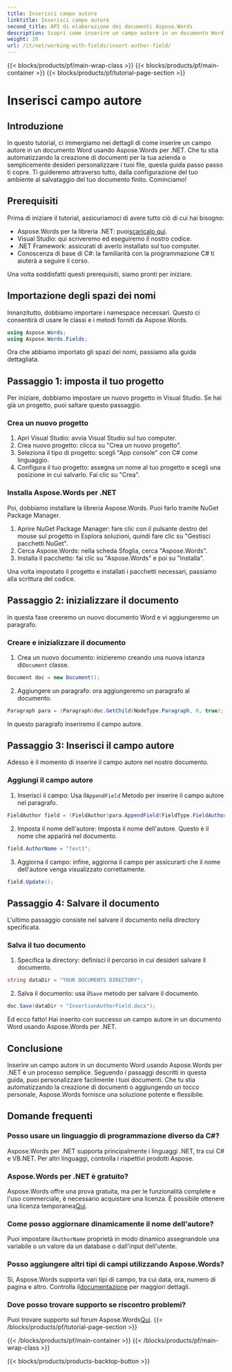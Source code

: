 ```yaml
---
title: Inserisci campo autore
linktitle: Inserisci campo autore
second_title: API di elaborazione dei documenti Aspose.Words
description: Scopri come inserire un campo autore in un documento Word usando Aspose.Words per .NET con la nostra guida passo-passo. Perfetto per automatizzare la creazione di documenti.
weight: 10
url: /it/net/working-with-fields/insert-author-field/
---
```


{{< blocks/products/pf/main-wrap-class >}}
{{< blocks/products/pf/main-container >}}
{{< blocks/products/pf/tutorial-page-section >}}

# Inserisci campo autore

## Introduzione

In questo tutorial, ci immergiamo nei dettagli di come inserire un campo autore in un documento Word usando Aspose.Words per .NET. Che tu stia automatizzando la creazione di documenti per la tua azienda o semplicemente desideri personalizzare i tuoi file, questa guida passo passo ti copre. Ti guideremo attraverso tutto, dalla configurazione del tuo ambiente al salvataggio del tuo documento finito. Cominciamo!

## Prerequisiti

Prima di iniziare il tutorial, assicuriamoci di avere tutto ciò di cui hai bisogno:

-  Aspose.Words per la libreria .NET: puoi[scaricalo qui](https://releases.aspose.com/words/net/).
- Visual Studio: qui scriveremo ed eseguiremo il nostro codice.
- .NET Framework: assicurati di averlo installato sul tuo computer.
- Conoscenza di base di C#: la familiarità con la programmazione C# ti aiuterà a seguire il corso.

Una volta soddisfatti questi prerequisiti, siamo pronti per iniziare.

## Importazione degli spazi dei nomi

Innanzitutto, dobbiamo importare i namespace necessari. Questo ci consentirà di usare le classi e i metodi forniti da Aspose.Words.

```csharp
using Aspose.Words;
using Aspose.Words.Fields;
```

Ora che abbiamo importato gli spazi dei nomi, passiamo alla guida dettagliata.

## Passaggio 1: imposta il tuo progetto

Per iniziare, dobbiamo impostare un nuovo progetto in Visual Studio. Se hai già un progetto, puoi saltare questo passaggio.

### Crea un nuovo progetto

1. Apri Visual Studio: avvia Visual Studio sul tuo computer.
2. Crea nuovo progetto: clicca su "Crea un nuovo progetto".
3. Seleziona il tipo di progetto: scegli "App console" con C# come linguaggio.
4. Configura il tuo progetto: assegna un nome al tuo progetto e scegli una posizione in cui salvarlo. Fai clic su "Crea".

### Installa Aspose.Words per .NET

Poi, dobbiamo installare la libreria Aspose.Words. Puoi farlo tramite NuGet Package Manager.

1. Aprire NuGet Package Manager: fare clic con il pulsante destro del mouse sul progetto in Esplora soluzioni, quindi fare clic su "Gestisci pacchetti NuGet".
2. Cerca Aspose.Words: nella scheda Sfoglia, cerca "Aspose.Words".
3. Installa il pacchetto: fai clic su "Aspose.Words" e poi su "Installa".

Una volta impostato il progetto e installati i pacchetti necessari, passiamo alla scrittura del codice.

## Passaggio 2: inizializzare il documento

In questa fase creeremo un nuovo documento Word e vi aggiungeremo un paragrafo.

### Creare e inizializzare il documento

1.  Crea un nuovo documento: inizieremo creando una nuova istanza di`Document` classe.

```csharp
Document doc = new Document();
```

2. Aggiungere un paragrafo: ora aggiungeremo un paragrafo al documento.

```csharp
Paragraph para = (Paragraph)doc.GetChild(NodeType.Paragraph, 0, true);
```

In questo paragrafo inseriremo il campo autore.

## Passaggio 3: Inserisci il campo autore

Adesso è il momento di inserire il campo autore nel nostro documento.

### Aggiungi il campo autore

1.  Inserisci il campo: Usa il`AppendField` Metodo per inserire il campo autore nel paragrafo.

```csharp
FieldAuthor field = (FieldAuthor)para.AppendField(FieldType.FieldAuthor, false);
```

2. Imposta il nome dell'autore: Imposta il nome dell'autore. Questo è il nome che apparirà nel documento.

```csharp
field.AuthorName = "Test1";
```

3. Aggiorna il campo: infine, aggiorna il campo per assicurarti che il nome dell'autore venga visualizzato correttamente.

```csharp
field.Update();
```

## Passaggio 4: Salvare il documento

L'ultimo passaggio consiste nel salvare il documento nella directory specificata.

### Salva il tuo documento

1. Specifica la directory: definisci il percorso in cui desideri salvare il documento.

```csharp
string dataDir = "YOUR DOCUMENTS DIRECTORY";
```

2.  Salva il documento: usa il`Save` metodo per salvare il documento.

```csharp
doc.Save(dataDir + "InsertionAuthorField.docx");
```

Ed ecco fatto! Hai inserito con successo un campo autore in un documento Word usando Aspose.Words per .NET.

## Conclusione

Inserire un campo autore in un documento Word usando Aspose.Words per .NET è un processo semplice. Seguendo i passaggi descritti in questa guida, puoi personalizzare facilmente i tuoi documenti. Che tu stia automatizzando la creazione di documenti o aggiungendo un tocco personale, Aspose.Words fornisce una soluzione potente e flessibile.

## Domande frequenti

### Posso usare un linguaggio di programmazione diverso da C#?

Aspose.Words per .NET supporta principalmente i linguaggi .NET, tra cui C# e VB.NET. Per altri linguaggi, controlla i rispettivi prodotti Aspose.

### Aspose.Words per .NET è gratuito?

Aspose.Words offre una prova gratuita, ma per le funzionalità complete e l'uso commerciale, è necessario acquistare una licenza. È possibile ottenere una licenza temporanea[Qui](https://purchase.aspose.com/temporary-license/).

### Come posso aggiornare dinamicamente il nome dell'autore?

 Puoi impostare il`AuthorName` proprietà in modo dinamico assegnandole una variabile o un valore da un database o dall'input dell'utente.

### Posso aggiungere altri tipi di campi utilizzando Aspose.Words?

 Sì, Aspose.Words supporta vari tipi di campo, tra cui data, ora, numero di pagina e altro. Controlla il[documentazione](https://reference.aspose.com/words/net/) per maggiori dettagli.

### Dove posso trovare supporto se riscontro problemi?

 Puoi trovare supporto sul forum Aspose.Words[Qui](https://forum.aspose.com/c/words/8).
{{< /blocks/products/pf/tutorial-page-section >}}

{{< /blocks/products/pf/main-container >}}
{{< /blocks/products/pf/main-wrap-class >}}

{{< blocks/products/products-backtop-button >}}
